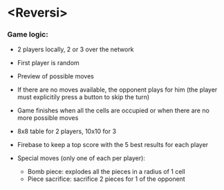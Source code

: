 # \<Reversi\>

### Game logic:

- 2 players locally, 2 or 3 over the network
- First player is random
- Preview of possible moves
- If there are no moves available, the opponent plays for him (the player must explicitily press a button to skip the turn)
- Game finishes when all the cells are occupied or when there are no more possible moves
- 8x8 table for 2 players, 10x10 for 3
- Firebase to keep a top score with the 5 best results for each player

- Special moves (only one of each per player):
  - Bomb piece: explodes all the pieces in a radius of 1 cell
  - Piece sacrifice: sacrifice 2 pieces for 1 of the opponent
